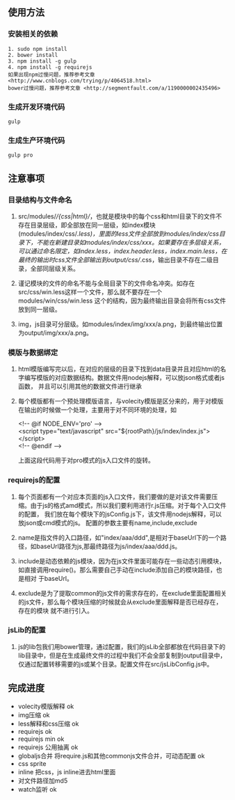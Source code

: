 ## 使用方法
### 安装相关的依赖</br>
	1. sudo npm install
	2. bower install
	3. npm install -g gulp
	4. npm install -g requirejs
	如果出现npm过慢问题，推荐参考文章 <http://www.cnblogs.com/trying/p/4064518.html>
	bower过慢问题，推荐参考文章 <http://segmentfault.com/a/1190000002435496>

### 生成开发环境代码</br>
	gulp

### 生成生产环境代码</br>
	gulp pro


## 注意事项

### 目录结构与文件命名

1. src/modules/*/{css|html}/*，也就是模块中的每个css和html目录下的文件不存在目录层级，即全部放在同一层级，如index模块(modules/index/css/*.less)，里面的less文件全部放到modules/index/css目录下，不能在新建目录如modules/index/css/xxx。如果要存在多层级关系，可以通过命名限定，如index.less，index.header.less，index.main.less，在最终的输出时css文件全部输出到output/css/*.css，输出目录不存在二级目录，全部同层级关系。

2. 谨记模块的文件的命名不能与全局目录下的文件命名冲突。如存在src/css/win.less这样一个文件，那么就不要存在一个modules/win/css/win.less
这个的结构，因为最终输出目录会将所有css文件放到同一层级。

3. img，js目录可分层级。如modules/index/img/xxx/a.png，到最终输出位置为output/img/xxx/a.png。

### 模版与数据绑定

1. html模版编写完以后，在对应的层级的目录下找到data目录并且对应html的名字编写模版的对应数据结构。数据文件用nodejs解释，可以放json格式或者js函数，
并且可以引用其他的数据文件进行继承

2. 每个模版都有一个预处理模版语言，与volecity模版是区分来的，用于对模版在输出的时候做一个处理，主要用于对不同环境的处理，如

	&lt;!-- @if NODE_ENV='pro' --&gt;</br>
&lt;script type="text/javascript" src="${rootPath}/js/index/index.js">&lt;/script&gt;</br>
&lt;!-- @endif --&gt;

	上面这段代码用于对pro模式的js入口文件的旋转。

### requirejs的配置
1. 每个页面都有一个对应本页面的js入口文件，我们要做的是对该文件需要压缩。由于js的格式amd模式，所以我们要利用进行r.js压缩。对于每个入口文件的配置，
我们放在每个模块下的jsConfig.js下，该文件用nodejs解释，可以放json或cmd模式的js。
配置的参数主要有name,include,exclude

2. name是指文件的入口路径，如"index/aaa/ddd",是相对于baseUrl下的一个路径，如baseUrl路径为js,那最终路径为js/index/aaa/ddd.js。

3. include是动态依赖的js模块，因为在js文件里面可能存在一些动态引用模块，如直接调用require()。那么需要自己手动在include添加自己的模块路径，也是相对
于baseUrl。

4. exclude是为了提取common的js文件的需求存在的，在exclude里面配置相关的js文件，那么每个模块压缩的时候就会从exclude里面解释是否已经存在，存在的模块
就不进行引入。

### jsLib的配置
1. js的lib包我们用bower管理，通过配置，我们的jsLib全部都放在代码目录下的lib目录中，但是在生成最终文件的过程中我们不会全部复制到output目录中，仅通过配置转移需要的js或某个目录。配置文件在src/jsLibConfig.js中。


## 完成进度
* volecity模版解释 ok</br>
* img压缩 ok</br>
* less解释和css压缩 ok</br>
* requirejs ok</br>
* requirejs min ok</br>
* requirejs 公用抽离 ok</br>
* globaljs合并 将require.js和其他commonjs文件合并，可动态配置 ok
* css sprite</br>
* inline 把css，js inline进去html里面</br>
* 对文件路径加md5</br>
* watch监听 ok</br>

